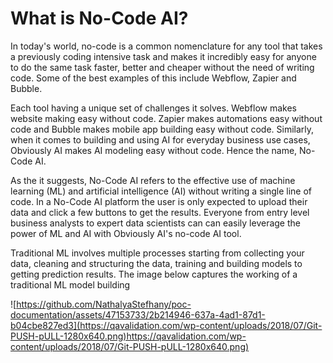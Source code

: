 # What is No-Code AI?

In today's world, no-code is a common nomenclature for any tool that takes a previously coding intensive task and makes it incredibly easy for anyone to do the same task faster, better and cheaper without the need of writing code. Some of the best examples of this include Webflow, Zapier and Bubble.

Each tool having a unique set of challenges it solves. Webflow makes website making easy without code. Zapier makes automations easy without code and Bubble makes mobile app building easy without code. Similarly, when it comes to building and using AI for everyday business use cases, Obviously AI makes AI modeling easy without code. Hence the name, No-Code AI.

As the it suggests, No-Code AI refers to the effective use of machine learning (ML) and artificial intelligence (AI) without writing a single line of code. In a No-Code AI platform the user is only expected to upload their data and click a few buttons to get the results. Everyone from entry level business analysts to expert data scientists can can easily leverage the power of ML and AI with Obviously AI's no-code AI tool.

Traditional ML involves multiple processes starting from collecting your data, cleaning and structuring the data, training and building models to getting prediction results. The image below captures the working of a traditional ML model building

![https://github.com/NathalyaStefhany/poc-documentation/assets/47153733/2b214946-637a-4ad1-87d1-b04cbe827ed3](https://qavalidation.com/wp-content/uploads/2018/07/Git-PUSH-pULL-1280x640.png)https://qavalidation.com/wp-content/uploads/2018/07/Git-PUSH-pULL-1280x640.png)
